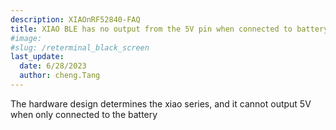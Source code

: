 ```yaml
---
description: XIAOnRF52840-FAQ
title: XIAO BLE has no output from the 5V pin when connected to battery power
#image: 
#slug: /reterminal_black_screen
last_update:
  date: 6/28/2023
  author: cheng.Tang
---
```

The hardware design determines the xiao series, and it cannot output 5V when only connected to the battery
